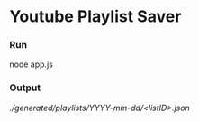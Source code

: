 # Youtube Playlist Saver

### Run
node app.js

### Output
*./generated/playlists/YYYY-mm-dd/\<listID\>.json*